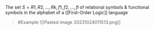 The set $S = {R1,R2,...,Rk,f1,f2,...,fl}$  of relational symbols & functional symbols in the alphabet of a [[First-Order Logic]] language
>	#Example 
>	![[Pasted image 20231024011513.png]]
